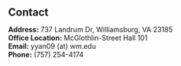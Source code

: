 <h1 id="contact"></h1>

<h2 style="margin: 60px 0px 10px;">Contact</h2>

<strong>Address:</strong> 737 Landrum Dr, Williamsburg, VA 23185
<br />
<strong>Office Location:</strong> McGlothlin-Street Hall 101 
<br />
<strong>Email:</strong> <email>yyan09 (at) wm.edu</email>
<br />
<strong>Phone:</strong> (757) 254-4174</p>
